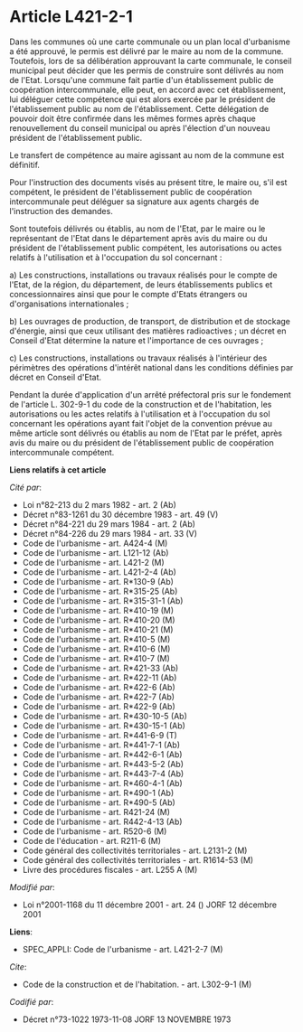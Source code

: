 # Article L421-2-1

Dans les communes où une carte communale ou un plan local d'urbanisme a été approuvé, le permis est délivré par le maire au
nom de la commune. Toutefois, lors de sa délibération approuvant la carte communale, le conseil municipal peut décider que
les permis de construire sont délivrés au nom de l'Etat. Lorsqu'une commune fait partie d'un établissement public de
coopération intercommunale, elle peut, en accord avec cet établissement, lui déléguer cette compétence qui est alors exercée
par le président de l'établissement public au nom de l'établissement. Cette délégation de pouvoir doit être confirmée dans
les mêmes formes après chaque renouvellement du conseil municipal ou après l'élection d'un nouveau président de
l'établissement public.

Le transfert de compétence au maire agissant au nom de la commune est définitif.

Pour l'instruction des documents visés au présent titre, le maire ou, s'il est compétent, le président de l'établissement
public de coopération intercommunale peut déléguer sa signature aux agents chargés de l'instruction des demandes.

Sont toutefois délivrés ou établis, au nom de l'Etat, par le maire ou le représentant de l'Etat dans le département après
avis du maire ou du président de l'établissement public compétent, les autorisations ou actes relatifs à l'utilisation et à
l'occupation du sol concernant :

a) Les constructions, installations ou travaux réalisés pour le compte de l'Etat, de la région, du département, de leurs
établissements publics et concessionnaires ainsi que pour le compte d'Etats étrangers ou d'organisations internationales ;

b) Les ouvrages de production, de transport, de distribution et de stockage d'énergie, ainsi que ceux utilisant des matières
radioactives ; un décret en Conseil d'Etat détermine la nature et l'importance de ces ouvrages ;

c) Les constructions, installations ou travaux réalisés à l'intérieur des périmètres des opérations d'intérêt national dans
les conditions définies par décret en Conseil d'Etat.

Pendant la durée d'application d'un arrêté préfectoral pris sur le fondement de l'article L. 302-9-1 du code de la
construction et de l'habitation, les autorisations ou les actes relatifs à l'utilisation et à l'occupation du sol concernant
les opérations ayant fait l'objet de la convention prévue au même article sont délivrés ou établis au nom de l'Etat par le
préfet, après avis du maire ou du président de l'établissement public de coopération intercommunale compétent.

**Liens relatifs à cet article**

_Cité par_:

  - Loi n°82-213 du 2 mars 1982 - art. 2 (Ab)
  - Décret n°83-1261 du 30 décembre 1983 - art. 49 (V)
  - Décret n°84-221 du 29 mars 1984 - art. 2 (Ab)
  - Décret n°84-226 du 29 mars 1984 - art. 33 (V)
  - Code de l'urbanisme - art. A424-4 (M)
  - Code de l'urbanisme - art. L121-12 (Ab)
  - Code de l'urbanisme - art. L421-2 (M)
  - Code de l'urbanisme - art. L421-2-4 (Ab)
  - Code de l'urbanisme - art. R*130-9 (Ab)
  - Code de l'urbanisme - art. R*315-25 (Ab)
  - Code de l'urbanisme - art. R*315-31-1 (Ab)
  - Code de l'urbanisme - art. R*410-19 (M)
  - Code de l'urbanisme - art. R*410-20 (M)
  - Code de l'urbanisme - art. R*410-21 (M)
  - Code de l'urbanisme - art. R*410-5 (M)
  - Code de l'urbanisme - art. R*410-6 (M)
  - Code de l'urbanisme - art. R*410-7 (M)
  - Code de l'urbanisme - art. R*421-33 (Ab)
  - Code de l'urbanisme - art. R*422-11 (Ab)
  - Code de l'urbanisme - art. R*422-6 (Ab)
  - Code de l'urbanisme - art. R*422-7 (Ab)
  - Code de l'urbanisme - art. R*422-9 (Ab)
  - Code de l'urbanisme - art. R*430-10-5 (Ab)
  - Code de l'urbanisme - art. R*430-15-1 (Ab)
  - Code de l'urbanisme - art. R*441-6-9 (T)
  - Code de l'urbanisme - art. R*441-7-1 (Ab)
  - Code de l'urbanisme - art. R*442-6-1 (Ab)
  - Code de l'urbanisme - art. R*443-5-2 (Ab)
  - Code de l'urbanisme - art. R*443-7-4 (Ab)
  - Code de l'urbanisme - art. R*460-4-1 (Ab)
  - Code de l'urbanisme - art. R*490-1 (Ab)
  - Code de l'urbanisme - art. R*490-5 (Ab)
  - Code de l'urbanisme - art. R421-24 (M)
  - Code de l'urbanisme - art. R442-4-13 (Ab)
  - Code de l'urbanisme - art. R520-6 (M)
  - Code de l'éducation - art. R211-6 (M)
  - Code général des collectivités territoriales - art. L2131-2 (M)
  - Code général des collectivités territoriales - art. R1614-53 (M)
  - Livre des procédures fiscales - art. L255 A (M)

_Modifié par_:

  - Loi n°2001-1168 du 11 décembre 2001 - art. 24 () JORF 12 décembre 2001

**Liens**:

  - SPEC_APPLI: Code de l'urbanisme - art. L421-2-7 (M)

_Cite_:

  - Code de la construction et de l'habitation. - art. L302-9-1 (M)

_Codifié par_:

  - Décret n°73-1022 1973-11-08 JORF 13 NOVEMBRE 1973

